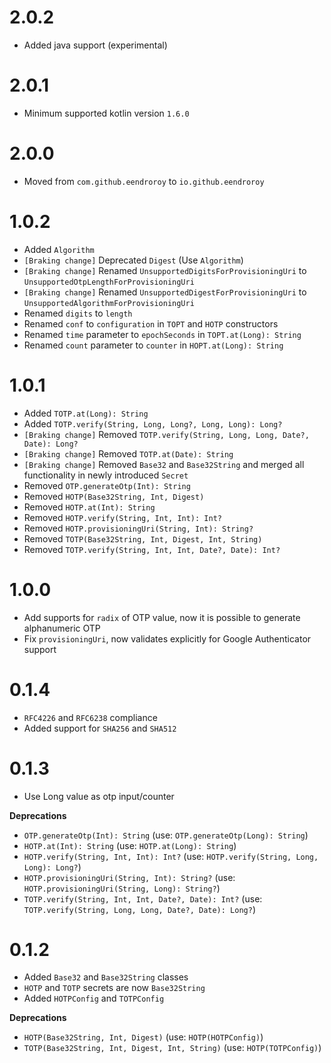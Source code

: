 # 2.0.2

- Added java support (experimental)

# 2.0.1

- Minimum supported kotlin version `1.6.0`

# 2.0.0

- Moved from `com.github.eendroroy` to `io.github.eendroroy`

# 1.0.2

- Added `Algorithm`
- `[Braking change]` Deprecated `Digest` (Use `Algorithm`)
- `[Braking change]` Renamed `UnsupportedDigitsForProvisioningUri` to `UnsupportedOtpLengthForProvisioningUri`
- `[Braking change]` Renamed `UnsupportedDigestForProvisioningUri` to `UnsupportedAlgorithmForProvisioningUri`
- Renamed `digits` to `length`
- Renamed `conf` to `configuration` in `TOPT` and `HOTP` constructors
- Renamed `time` parameter to `epochSeconds` in `TOPT.at(Long): String`
- Renamed `count` parameter to `counter` in `HOPT.at(Long): String`

# 1.0.1

- Added `TOTP.at(Long): String`
- Added `TOTP.verify(String, Long, Long?, Long, Long): Long?`
- `[Braking change]` Removed `TOTP.verify(String, Long, Long, Date?, Date): Long?`
- `[Braking change]` Removed `TOTP.at(Date): String`
- `[Braking change]` Removed `Base32` and `Base32String` and merged all functionality in newly introduced `Secret`
- Removed `OTP.generateOtp(Int): String`
- Removed `HOTP(Base32String, Int, Digest)`
- Removed `HOTP.at(Int): String`
- Removed `HOTP.verify(String, Int, Int): Int?`
- Removed `HOTP.provisioningUri(String, Int): String?`
- Removed `TOTP(Base32String, Int, Digest, Int, String)`
- Removed `TOTP.verify(String, Int, Int, Date?, Date): Int?`

# 1.0.0

- Add supports for `radix` of OTP value, now it is possible to generate alphanumeric OTP
- Fix `provisioningUri`, now validates explicitly for Google Authenticator support

# 0.1.4

- `RFC4226` and `RFC6238` compliance
- Added support for `SHA256` and `SHA512`

# 0.1.3

- Use Long value as otp input/counter

**Deprecations**

- `OTP.generateOtp(Int): String` (use: `OTP.generateOtp(Long): String`)
- `HOTP.at(Int): String` (use: `HOTP.at(Long): String`)
- `HOTP.verify(String, Int, Int): Int?` (use: `HOTP.verify(String, Long, Long): Long?`)
- `HOTP.provisioningUri(String, Int): String?` (use: `HOTP.provisioningUri(String, Long): String?`)
- `TOTP.verify(String, Int, Int, Date?, Date): Int?` (use: `TOTP.verify(String, Long, Long, Date?, Date): Long?`)

# 0.1.2

- Added `Base32` and `Base32String` classes
- `HOTP` and `TOTP` secrets are now `Base32String`
- Added `HOTPConfig` and `TOTPConfig`

**Deprecations**

- `HOTP(Base32String, Int, Digest)` (use: `HOTP(HOTPConfig)`)
- `TOTP(Base32String, Int, Digest, Int, String)` (use: `HOTP(TOTPConfig)`)
